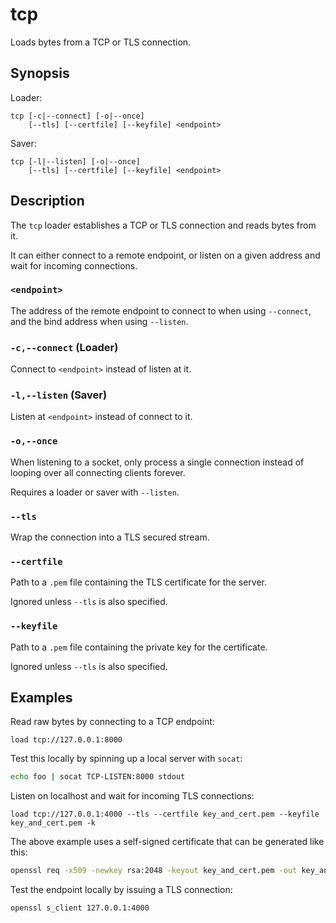 # tcp

Loads bytes from a TCP or TLS connection.

## Synopsis

Loader:

```
tcp [-c|--connect] [-o|--once]
    [--tls] [--certfile] [--keyfile] <endpoint>
```

Saver:

```
tcp [-l|--listen] [-o|--once]
    [--tls] [--certfile] [--keyfile] <endpoint>
```

## Description

The `tcp` loader establishes a TCP or TLS connection and reads bytes from it.

It can either connect to a remote endpoint, or listen on a given address and
wait for incoming connections.

### `<endpoint>`

The address of the remote endpoint to connect to when using `--connect`, and the
bind address when using `--listen`.

### `-c,--connect` (Loader)

Connect to `<endpoint>` instead of listen at it.

### `-l,--listen` (Saver)

Listen at `<endpoint>` instead of connect to it.

### `-o,--once`

When listening to a socket, only process a single connection instead of looping
over all connecting clients forever.

Requires a loader or saver with `--listen`.

### `--tls`

Wrap the connection into a TLS secured stream.

### `--certfile`

Path to a `.pem` file containing the TLS certificate for the server.

Ignored unless `--tls` is also specified.

### `--keyfile`

Path to a `.pem` file containing the private key for the certificate.

Ignored unless `--tls` is also specified.

## Examples

Read raw bytes by connecting to a TCP endpoint:

```
load tcp://127.0.0.1:8000
```

Test this locally by spinning up a local server with `socat`:

```bash
echo foo | socat TCP-LISTEN:8000 stdout
```

Listen on localhost and wait for incoming TLS connections:

```
load tcp://127.0.0.1:4000 --tls --certfile key_and_cert.pem --keyfile key_and_cert.pem -k
```

The above example uses a self-signed certificate that can be generated like this:

```bash
openssl req -x509 -newkey rsa:2048 -keyout key_and_cert.pem -out key_and_cert.pem -days 365 -nodes
```

Test the endpoint locally by issuing a TLS connection:

```bash
openssl s_client 127.0.0.1:4000
```
